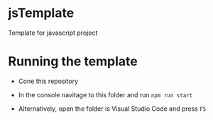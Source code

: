 # jsTemplate
Template for javascript project

# Running the template
* Cone this repository

* In the console navitage to this folder and run `npm run start`

* Alternatively, open the folder is Visual Studio Code and press `F5`

